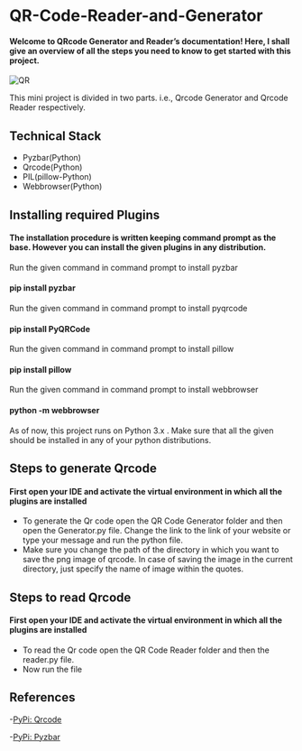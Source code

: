 # QR-Code-Reader-and-Generator
#### Welcome to QRcode Generator and Reader’s documentation! Here, I shall give an overview of all the steps you need to know to get started with this project.

![QR](https://user-images.githubusercontent.com/76250835/102737004-4ea69100-436c-11eb-89cb-8aa2986587e7.png)


This mini project is divided in two parts. i.e., Qrcode Generator and Qrcode Reader respectively.

## Technical Stack
* Pyzbar(Python)
* Qrcode(Python)
* PIL(pillow-Python)
* Webbrowser(Python)

## Installing required Plugins
#### The installation procedure is written keeping command prompt as the base. However you can install the given plugins in any distribution.

Run the given command in command prompt to install pyzbar 
#### pip install pyzbar

Run the given command in command prompt to install pyqrcode
#### pip install PyQRCode

Run the given command in command prompt to install pillow
#### pip install pillow

Run the given command in command prompt to install webbrowser
#### python -m webbrowser


As of now, this project runs on Python 3.x . Make sure that all the given should be installed in any of your python distributions.

## Steps to generate Qrcode
#### First open your IDE and activate the virtual environment in which all the plugins are installed

* To generate the Qr code open the QR Code Generator folder and then open the Generator.py file. Change the link to the link of your website or type your message and run the python file.
* Make sure you change the path of the directory in which you want to save the png image of qrcode. In case of saving the image in the current directory, just specify the name of image within the quotes.  


## Steps to read Qrcode
#### First open your IDE and activate the virtual environment in which all the plugins are installed

* To read the Qr code open the QR Code Reader folder and then the reader.py file.
* Now run the file

## References
-[PyPi: Qrcode](https://pypi.org/project/PyQRCode/)

-[PyPi: Pyzbar](https://pypi.org/project/pyzbar/)

